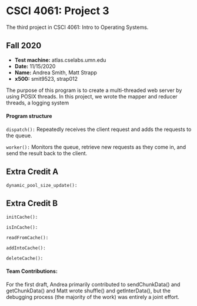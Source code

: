 # CSCI 4061: Project 3

The third project in CSCI 4061: Intro to Operating Systems.

## Fall 2020

- **Test machine:** atlas.cselabs.umn.edu
- **Date:** 11/15/2020
- **Name:** Andrea Smith, Matt Strapp
- **x500:** smit9523, strap012

The purpose of this program is to create a multi-threaded web server by using POSIX threads. In this project, we wrote the mapper and reducer threads, a logging system 

#### Program structure

```dispatch():```
Repeatedly receives the client request and adds the requests to the queue.

```worker():```
Monitors the queue, retrieve new requests as they come in, and send the result back to the client.

## Extra Credit A

```dynamic_pool_size_update():```

## Extra Credit B

```initCache():```

```isInCache():```

```readFromCache():```

```addIntoCache():```

```deleteCache():```


#### Team Contributions:

For the first draft, Andrea primarily contributed to sendChunkData() and getChunkData() and Matt wrote shuffle() and getInterData(), but the debugging process (the majority of the work) was entirely a joint effort. 